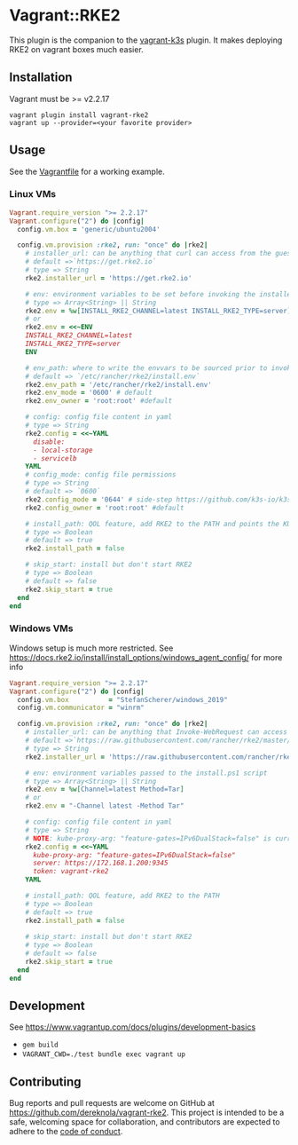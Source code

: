 # Vagrant::RKE2
This plugin is the companion to the [vagrant-k3s](https://github.com/k3s-io/vagrant-k3s) plugin. It makes deploying RKE2 on vagrant boxes much easier.

## Installation

Vagrant must be >= v2.2.17 

```shell
vagrant plugin install vagrant-rke2
vagrant up --provider=<your favorite provider>
```

## Usage

See the [Vagrantfile](./test/Vagrantfile) for a working example.

### Linux VMs
```ruby
Vagrant.require_version ">= 2.2.17"
Vagrant.configure("2") do |config|
  config.vm.box = 'generic/ubuntu2004'

  config.vm.provision :rke2, run: "once" do |rke2|
    # installer_url: can be anything that curl can access from the guest
    # default =>`https://get.rke2.io`
    # type => String
    rke2.installer_url = 'https://get.rke2.io'

    # env: environment variables to be set before invoking the installer script
    # type => Array<String> || String
    rke2.env = %w[INSTALL_RKE2_CHANNEL=latest INSTALL_RKE2_TYPE=server]
    # or
    rke2.env = <<~ENV
    INSTALL_RKE2_CHANNEL=latest
    INSTALL_RKE2_TYPE=server
    ENV

    # env_path: where to write the envvars to be sourced prior to invoking the installer script
    # default => `/etc/rancher/rke2/install.env`
    rke2.env_path = '/etc/rancher/rke2/install.env'
    rke2.env_mode = '0600' # default
    rke2.env_owner = 'root:root' #default

    # config: config file content in yaml
    # type => String
    rke2.config = <<~YAML
      disable:
      - local-storage
      - servicelb
    YAML
    # config_mode: config file permissions
    # type => String
    # default => `0600`
    rke2.config_mode = '0644' # side-step https://github.com/k3s-io/k3s/issues/4321
    rke2.config_owner = 'root:root' #default

    # install_path: QOL feature, add RKE2 to the PATH and points the KUBECONFIG to rke2.yaml
    # type => Boolean
    # default => true
    rke2.install_path = false

    # skip_start: install but don't start RKE2
    # type => Boolean
    # default => false
    rke2.skip_start = true
  end
end
```

### Windows VMs
Windows setup is much more restricted. See https://docs.rke2.io/install/install_options/windows_agent_config/ for more info
```ruby
Vagrant.require_version ">= 2.2.17"
Vagrant.configure("2") do |config|
  config.vm.box          = "StefanScherer/windows_2019"
  config.vm.communicator = "winrm"

  config.vm.provision :rke2, run: "once" do |rke2|
    # installer_url: can be anything that Invoke-WebRequest can access from the guest
    # default =>`https://raw.githubusercontent.com/rancher/rke2/master/install.ps1`
    # type => String
    rke2.installer_url = 'https://raw.githubusercontent.com/rancher/rke2/master/install.ps1'

    # env: environment variables passed to the install.ps1 script
    # type => Array<String> || String
    rke2.env = %w[Channel=latest Method=Tar]
    # or
    rke2.env = "-Channel latest -Method Tar"

    # config: config file content in yaml
    # type => String
    # NOTE: kube-proxy-arg: "feature-gates=IPv6DualStack=false" is currently a required config for windows
    rke2.config = <<~YAML
      kube-proxy-arg: "feature-gates=IPv6DualStack=false"
      server: https://172.168.1.200:9345
      token: vagrant-rke2
    YAML

    # install_path: QOL feature, add RKE2 to the PATH
    # type => Boolean
    # default => true
    rke2.install_path = false
    
    # skip_start: install but don't start RKE2
    # type => Boolean
    # default => false
    rke2.skip_start = true
  end
end
```

## Development

See https://www.vagrantup.com/docs/plugins/development-basics
- `gem build`
- `VAGRANT_CWD=./test bundle exec vagrant up`
## Contributing

Bug reports and pull requests are welcome on GitHub at https://github.com/dereknola/vagrant-rke2. This project is intended to be a safe, welcoming space for collaboration, and contributors are expected to adhere to the [code of conduct](CODE_OF_CONDUCT.md).